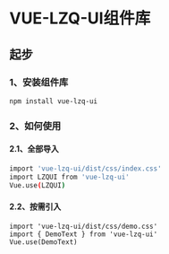 # VUE-LZQ-UI组件库

## 起步
### 1、安装组件库
```bash
npm install vue-lzq-ui
```
### 2、如何使用

#### 2.1、全部导入

```bash
import 'vue-lzq-ui/dist/css/index.css'
import LZQUI from 'vue-lzq-ui'
Vue.use(LZQUI)
```

#### 2.2、按需引入
```
import 'vue-lzq-ui/dist/css/demo.css'
import { DemoText } from 'vue-lzq-ui'
Vue.use(DemoText)
```